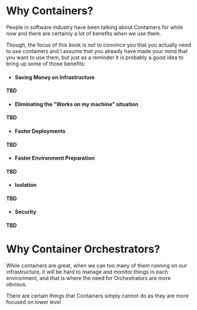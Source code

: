 # Why Containers?

People in software industry have been talking about Containers for while now and there are certainly a lot of benefits when we use them.

Though, the focus of this book is not to convince you that you actually need to use containers and I assume that you already have made your mind that you want to use them, but just as a reminder it is probably a good idea to bring up some of those benefits:

* #### Saving Money on Infrastructure

#### TBD

* #### Eliminating the "Works on my machine" situation

#### TBD

* #### Faster Deployments

#### TBD

* #### Faster Environment Preparation

#### TBD

* #### Isolation

#### TBD

* #### Security

#### TBD



# Why Container Orchestrators?

While containers are great, when we can too many of them running on our infrastructure, it will be hard to manage and monitor things in each environment, and that is where the need for Orchestrators are more obvious.

There are certain things that Containers simply cannot do as they are more focused on lower level



